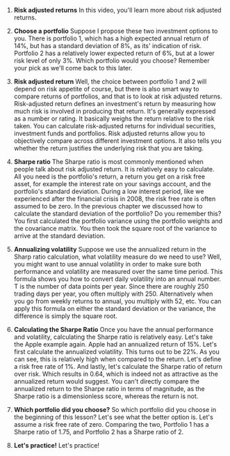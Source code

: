 1. **Risk adjusted returns**
In this video, you'll learn more about risk adjusted returns.

2. **Choose a portfolio**
Suppose I propose these two investment options to you. There is portfolio 1, which has a high expected annual return of 14%, but has a standard deviation of 8%, as its' indication of risk. Portfolio 2 has a relatively lower expected return of 6%, but at a lower risk level of only 3%. Which portfolio would you choose? Remember your pick as we'll come back to this later.

3. **Risk adjusted return**
Well, the choice between portfolio 1 and 2 will depend on risk appetite of course, but there is also smart way to compare returns of portfolios, and that is to look at risk adjusted returns. Risk-adjusted return defines an investment's return by measuring how much risk is involved in producing that return. It's generally expressed as a number or rating. It basically weighs the return relative to the risk taken. You can calculate risk-adjusted returns for individual securities, investment funds and portfolios. Risk adjusted returns allow you to objectively compare across different investment options. It also tells you whether the return justifies the underlying risk that you are taking.

4. **Sharpe ratio**
The Sharpe ratio is most commonly mentioned when people talk about risk adjusted return. It is relatively easy to calculate. All you need is the portfolio's return, a return you get on a risk free asset, for example the interest rate on your savings account, and the portfolio's standard deviation. During a low interest period, like we experienced after the financial crisis in 2008, the risk free rate is often assumed to be zero. In the previous chapter we discussed how to calculate the standard deviation of the portfolio? Do you remember this? You first calculated the portfolio variance using the portfolio weights and the covariance matrix. You then took the square root of the variance to arrive at the standard deviation.

5. **Annualizing volatility**
Suppose we use the annualized return in the Sharp ratio calculation, what volatility measure do we need to use? Well, you might want to use annual volatility in order to make sure both performance and volatility are measured over the same time period. This formula shows you how to convert daily volatility into an annual number. T is the number of data points per year. Since there are roughly 250 trading days per year, you often multiply with 250. Alternatively when you go from weekly returns to annual, you multiply with 52, etc. You can apply this formula on either the standard deviation or the variance, the difference is simply the square root.

6. **Calculating the Sharpe Ratio**
Once you have the annual performance and volatility, calculating the Sharpe ratio is relatively easy. Let's take the Apple example again. Apple had an annualized return of 15%. Let's first calculate the annualized volatility. This turns out to be 22%. As you can see, this is relatively high when compared to the return. Let's define a risk free rate of 1%. And lastly, let's calculate the Sharpe ratio of return over risk. Which results in 0.64, which is indeed not as attractive as the annualized return would suggest. You can't directly compare the annualized return to the Sharpe ratio in terms of magnitude, as the Sharpe ratio is a dimensionless score, whereas the return is not.

7. **Which portfolio did you choose?**
So which portfolio did you choose in the beginning of this lesson? Let's see what the better option is. Let's assume a risk free rate of zero. Comparing the two, Portfolio 1 has a Sharpe ratio of 1.75, and Portfolio 2 has a Sharpe ratio of 2.

8. **Let's practice!**
Let's practice!